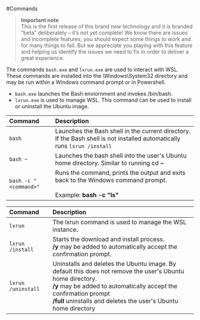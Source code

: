 #Commands

> **Important note**  
  This is the first release of this brand new technology and it is branded “beta” deliberately – it’s not yet complete! We know there are issues and incomplete features, you should expect some things to work and for many things to fail. But we appreciate you playing with this feature and helping us identify the issues we need to fix in order to deliver a great experience.

The commands `bash.exe` and `lxrun.exe` are used to interact with WSL.  These commands are installed into the \Windows\System32 directory and may be run within a Windows command prompt or in Powershell.

* `bash.exe` launches the Bash enviornment and invokes /bin/bash.
* `lxrun.exe` is used to manage WSL.  This command can be used to install or uninstall the Ubuntu image.



| Command                     | Description                     |
|:----------------------------|:---------------------------|
| `bash`                      | Launches the Bash shell in the current directory.  If the Bash shell is not installed automatically runs `lxrun /install` |
| `bash ~`                    | Launches the bash shell into the user's Ubuntu home directory.  Similar to running cd ~            |
| `bash -c "<command>"`       | Runs the command, prints the output and exits back to the Windows command prompt. <br/> <br/> Example:  **bash -c "ls"** |

<p>

| Command                     | Description                     |
|:----------------------------|:---------------------------|
| `lxrun`                      | The lxrun command is used to manage the WSL instance. |
| `lxrun /install`            | Starts the download and install process. <br/> **/y** may be added to automatically accept the confirmation prompt.                       |
| `lxrun /uninstall`                | Uninstalls and deletes the Ubuntu image.  By default this does not remove the user's Ubuntu home directory. <br/> **/y** may be added to automatically accept the confirmation prompt <br/>**/full** uninstalls and deletes the user's Ubuntu home directory               |

